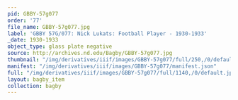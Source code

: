 ```yaml
---
pid: GBBY-57g077
order: '77'
file_name: GBBY-57g077.jpg
label: 'GBBY 57G/077: Nick Lukats: Football Player - 1930-1933'
_date: 1930-1933
object_type: glass plate negative
source: http://archives.nd.edu/Bagby/GBBY-57g077.jpg
thumbnail: "/img/derivatives/iiif/images/GBBY-57g077/full/250,/0/default.jpg"
manifest: "/img/derivatives/iiif/images/GBBY-57g077/manifest.json"
full: "/img/derivatives/iiif/images/GBBY-57g077/full/1140,/0/default.jpg"
layout: bagby_item
collection: bagby
---
```

